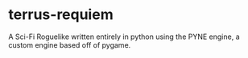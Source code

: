 # terrus-requiem
A Sci-Fi Roguelike written entirely in python using the PYNE engine, a custom engine based off of pygame.
